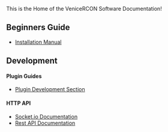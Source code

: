 This is the Home of the VeniceRCON Software Documentation!

## Beginners Guide

- [Installation Manual](general/installation.md)

##  Development

#### Plugin Guides

- [Plugin Development Section](general/plugin/overview.md)

#### HTTP API

- [Socket.io Documentation](general/socket/index.md)
- [Rest API Documentation](general/api/index.md)